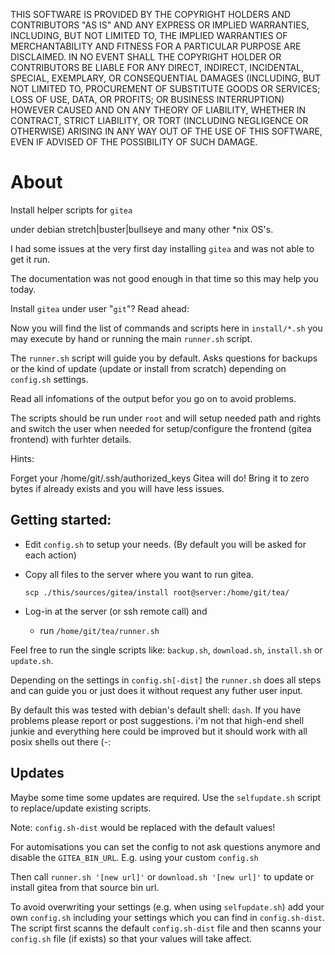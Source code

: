 
THIS SOFTWARE IS PROVIDED BY THE COPYRIGHT HOLDERS AND CONTRIBUTORS "AS IS"
AND ANY EXPRESS OR IMPLIED WARRANTIES, INCLUDING, BUT NOT LIMITED TO, THE
IMPLIED WARRANTIES OF MERCHANTABILITY AND FITNESS FOR A PARTICULAR PURPOSE ARE
DISCLAIMED. IN NO EVENT SHALL THE COPYRIGHT HOLDER OR CONTRIBUTORS BE LIABLE
FOR ANY DIRECT, INDIRECT, INCIDENTAL, SPECIAL, EXEMPLARY, OR CONSEQUENTIAL
DAMAGES (INCLUDING, BUT NOT LIMITED TO, PROCUREMENT OF SUBSTITUTE GOODS OR
SERVICES; LOSS OF USE, DATA, OR PROFITS; OR BUSINESS INTERRUPTION) HOWEVER
CAUSED AND ON ANY THEORY OF LIABILITY, WHETHER IN CONTRACT, STRICT LIABILITY,
OR TORT (INCLUDING NEGLIGENCE OR OTHERWISE) ARISING IN ANY WAY OUT OF THE USE
OF THIS SOFTWARE, EVEN IF ADVISED OF THE POSSIBILITY OF SUCH DAMAGE.


# About

Install helper scripts for `gitea`

under debian stretch|buster|bullseye and many other *nix OS's.

I had some issues at the very first day installing `gitea` and was not able to
get it run.

The documentation was not good enough in that time so this may help you today.

Install `gitea` under user "`git`"? Read ahead:

Now you will find the list of commands and scripts here in `install/*.sh` you
may execute by hand or running the main `runner.sh` script.

The `runner.sh` script will guide you by default. Asks questions for backups or
the kind of update (update or install from scratch) depending on `config.sh`
settings.

Read all infomations of the output befor you go on to avoid problems.

The scripts should be run under `root` and will setup needed path and rights and
switch the user when needed for setup/configure the frontend (gitea frontend)
with furhter details.


Hints:

Forget your /home/git/.ssh/authorized_keys
Gitea will do! Bring it to zero bytes if already exists and you will have
less issues.


## Getting started:

+ Edit `config.sh` to setup your needs. (By default you will be asked for each
action)

+ Copy all files to the server where you want to run gitea.

    `scp ./this/sources/gitea/install root@server:/home/git/tea/`

+ Log-in at the server (or ssh remote call) and
    - run `/home/git/tea/runner.sh`

Feel free to run the single scripts like: `backup.sh`, `download.sh`,
`install.sh` or `update.sh`.

Depending on the settings in `config.sh[-dist]` the `runner.sh` does
all steps and can guide you or just does it without request any futher user
input.

By default this was tested with debian's default shell: `dash`. If you have
problems please report or post suggestions. i'm not that high-end shell junkie
and everything here could be improved but it should work with all posix shells
out there (-:


## Updates

Maybe some time some updates are required. Use the `selfupdate.sh` script to
replace/update existing scripts.

Note: `config.sh-dist` would be replaced with the default values!

For automisations you can set the config to not ask questions anymore and
disable the  `GITEA_BIN_URL`. E.g. using your custom `config.sh`

Then call `runner.sh '[new url]'` or `download.sh '[new url]'` to update or
install gitea from that source bin url.

To avoid overwriting your settings (e.g. when using `selfupdate.sh`) add your
own `config.sh` including your settings which you can find in `config.sh-dist`.
The script first scanns the default `config.sh-dist` file and then scanns your
`config.sh` file (if exists) so that your values will take affect.
